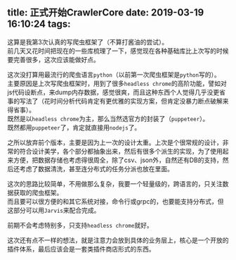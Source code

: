 title: 正式开始CrawlerCore
date: 2019-03-19 16:10:24
tags:
---
这算是我第3次认真的写爬虫框架了（不算打酱油的尝试）。  
前几天又花时间把现在的一些库梳理了一下，感觉现在各种基础库比上次写的时候要完善很多，这次应该能做好点。  

这次没打算用最流行的爬虫语言``python``（以前第一次爬虫框架是``python``写的）。  
主要原因是上次写爬虫框架时，用到了很多``headless chrome``的高阶功能，譬如对js代码设断点，来dump内存数据，感觉很爽，而且这种东西个人觉得几乎没更省事的写法了（花时间分析代码肯定有更优雅的实现方案，但肯定没暴力断点破解来得省事）。  
既然是以``headless chrome``为主，那么当然选官方的封装了（``puppeteer``）。  
既然都用``puppeteer``了，肯定就直接用``nodejs``了。

之所以放弃前个版本，主要是因为上一次的设计太重。上次是个很常规的设计，非常的符合设计美学，各个部分都抽象出来，然后有很多个派生的实现，为了使用起来方便，把数据存储也考虑得很周全，除了csv、json外，自然还有DB的支持，然后还考虑了数据清洗，甚至连分布式的任务分派也放在里面。  

这次的思路比较简单，不用做那么复杂，我要一个轻量级的，跨语言的，只关注数据获取的爬虫框架。  
而且要可以很方便的和其它系统对接，命令行或grpc的，也要能支持分布式，但这部分可以用``Jarvis``来配合完成。  

前期不会考虑特别多，只支持``headless chrome``就好。  

这次还有点不一样的想法，就是注意力会放到具体的业务层上，核心是一个开放的插件体系，最后应该会是一套类插件商店形式的东西。
